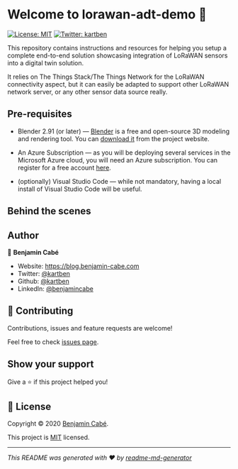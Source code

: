 # Welcome to lorawan-adt-demo 👋

[![License: MIT](https://img.shields.io/badge/License-MIT-yellow.svg)](/LICENSE)
[![Twitter: kartben](https://img.shields.io/twitter/follow/kartben.svg?style=social)](https://twitter.com/kartben)

This repository contains instructions and resources for helping you setup a complete end-to-end solution showcasing integration of LoRaWAN sensors into a digital twin solution.

It relies on The Things Stack/The Things Network for the LoRaWAN connectivity aspect, but it can easily be adapted to support other LoRaWAN network server, or any other sensor data source really.

## Pre-requisites

* Blender 2.91 (or later)  — [Blender](https://www.blender.org/) is a free and open-source 3D modeling and rendering tool. You can [download it](https://www.blender.org/download/) from the project website.

* An Azure Subscription — as you will be deploying several services in the Microsoft Azure cloud, you will need an Azure subscription. You can register for a free account [here](http://azure.microsoft.com/free).

* (optionally) Visual Studio Code — while not mandatory, having a local install of Visual Studio Code will be useful.

## Behind the scenes


## Author

👤 **Benjamin Cabé**

* Website: https://blog.benjamin-cabe.com
* Twitter: [@kartben](https://twitter.com/kartben)
* Github: [@kartben](https://github.com/kartben)
* LinkedIn: [@benjamincabe](https://linkedin.com/in/benjamincabe)

## 🤝 Contributing

Contributions, issues and feature requests are welcome!

Feel free to check [issues page](https://github.com/kartben/lorawan-adt-demo/issues).

## Show your support

Give a ⭐️ if this project helped you!


## 📝 License

Copyright &copy; 2020 [Benjamin Cabé](https://github.com/kartben).

This project is [MIT](/LICENSE) licensed.

***
_This README was generated with ❤️ by [readme-md-generator](https://github.com/kefranabg/readme-md-generator)_